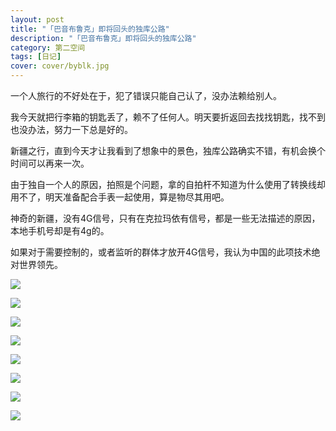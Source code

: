 ```yaml
---
layout: post
title: "「巴音布鲁克」即将回头的独库公路"
description: "「巴音布鲁克」即将回头的独库公路"
category: 第二空间
tags: [日记]
cover: cover/byblk.jpg
---
```

一个人旅行的不好处在于，犯了错误只能自己认了，没办法赖给别人。

我今天就把行李箱的钥匙丢了，赖不了任何人。明天要折返回去找找钥匙，找不到也没办法，努力一下总是好的。

新疆之行，直到今天才让我看到了想象中的景色，独库公路确实不错，有机会换个时间可以再来一次。

由于独自一个人的原因，拍照是个问题，拿的自拍杆不知道为什么使用了转换线却用不了，明天准备配合手表一起使用，算是物尽其用吧。

神奇的新疆，没有4G信号，只有在克拉玛依有信号，都是一些无法描述的原因，本地手机号却是有4g的。

如果对于需要控制的，或者监听的群体才放开4G信号，我认为中国的此项技术绝对世界领先。

![](http://img.my2space.com/2018/1/457148)

![](http://img.my2space.com/2018/1/457154)

![](http://img.my2space.com/2018/1/457153)

![](http://img.my2space.com/2018/1/457151)

![](http://img.my2space.com/2018/1/457152)

![](http://img.my2space.com/2018/1/457155)

![](http://img.my2space.com/2018/1/457156)

![](http://img.my2space.com/2018/1/457149)


